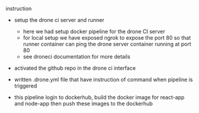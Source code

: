 instruction

- setup the drone ci server and runner 
    - here we had setup docker pipeline for the drone CI server
    - for local setup we have exposed ngrok to expose the port 80 so that runner container can ping the drone server container running at port 80
    - see droneci documentation for more details

- activated the github repo in the drone ci interface
- written .drone.yml file that have instruction of command when pipeline is triggered
- this pipeline login to dockerhub, build the docker image for react-app and node-app then push these images to the dockerhub
